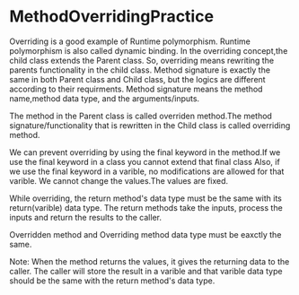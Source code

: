 # MethodOverridingPractice


Overriding is a good example of Runtime polymorphism. Runtime polymorphism is also called dynamic binding. In the overriding concept,the child class
extends the Parent class. So, overriding means rewriting the parents functionality in the child class. Method signature is exactly the same in both Parent class 
and Child class, but the logics are different according to their requirments. Method signature means the method name,method data type,
  and the arguments/inputs.


The method in the Parent class is called overriden method.The method signature/functionality that is rewritten in the Child class is called 
overriding method.


We can prevent overriding by using the final keyword in the method.If we use the final keyword in a class you cannot extend that final class  Also, if we use the final keyword in a varible, no modifications are allowed for that varible. We cannot change the values.The values are fixed.

While overriding, the return method's data type must be the same with its return(varible) data type. The return methods take the inputs, process the
inputs and return the results to the caller. 

Overridden method and Overriding method data type must be eaxctly the same.


Note: When the method returns the values, it gives the returning data to the caller. The caller will store the result in a varible and that varible data
type should be the same with the return method's data type.
